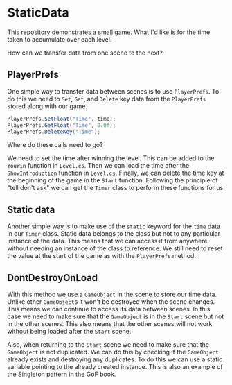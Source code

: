 # StaticData

This repository demonstrates a small game. What I'd like is for the time taken to accumulate over each level.

How can we transfer data from one scene to the next?

## PlayerPrefs

One simple way to transfer data between scenes is to use `PlayerPrefs`. To do this we need to `Set`, `Get`, and `Delete` key data from the `PlayerPrefs` stored along with our game.

```.cs
PlayerPrefs.SetFloat("Time", time);
PlayerPrefs.GetFloat("Time", 0.0f);
PlayerPrefs.DeleteKey("Time");
```

Where do these calls need to go?

We need to set the time after winning the level. This can be added to the `YouWin` function in `Level.cs`. Then we can load the time after the `ShowIntroduction` function in `Level.cs`. Finally, we can delete the time key at the beginning of the game in the `Start` function. Following the principle of "tell don't ask" we can get the `Timer` class to perform these functions for us.

## Static data

Another simple way is to make use of the `static` keyword for the `time` data in our `Timer` class. Static data belongs to the class but not to any particular instance of the data. This means that we can access it from anywhere without needing an instance of the class to reference. We still need to reset the value at the start of the game as with the `PlayerPrefs` method.

## DontDestroyOnLoad

With this method we use a `GameObject` in the scene to store our time data. Unlike other `GameObject`s it won't be destroyed when the scene changes. This means we can continue to access its data between scenes. In this case we need to make sure that the `GameObject` is in the `Start` scene but not in the other scenes. This also means that the other scenes will not work without being loaded after the `Start` scene.

Also, when returning to the `Start` scene we need to make sure that the `GameObject` is not duplicated. We can do this by checking if the `GameObject` already exists and destroying any duplicates. To do this we can use a static variable pointing to the already created instance. This is also an example of the Singleton pattern in the GoF book.
